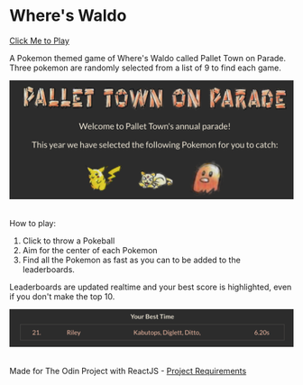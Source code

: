 # Where's Waldo

[Click Me to Play](https://rileyloudon.github.io/wheres-waldo/)

A Pokemon themed game of Where's Waldo called Pallet Town on Parade.
Three pokemon are randomly selected from a list of 9 to find each game.

<div align='center'>
  <img src=./public/img/home.png>
</div>

<br>

How to play:

1. Click to throw a Pokeball
2. Aim for the center of each Pokemon
3. Find all the Pokemon as fast as you can to be added to the leaderboards.

Leaderboards are updated realtime and your best score is highlighted, even if you don't make the top 10.

<div align='center'>
  <img src=./public/img/leaderboards.png>
</div>

<br>

Made for The Odin Project with ReactJS - [Project Requirements](https://www.theodinproject.com/paths/full-stack-javascript/courses/javascript/lessons/where-s-waldo-a-photo-tagging-app)
